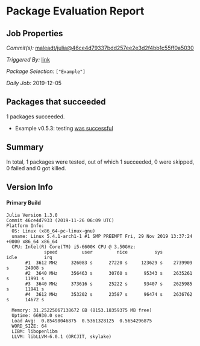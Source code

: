 # Package Evaluation Report

## Job Properties

*Commit(s):* [maleadt/julia@46ce4d79337bdd257ee2e3d2f4bb1c55ff0a5030](https://github.com/maleadt/julia/commit/46ce4d79337bdd257ee2e3d2f4bb1c55ff0a5030)

*Triggered By:* [link](https://www.test.com)

*Package Selection:* `["Example"]`

*Daily Job:* 2019-12-05

## Packages that succeeded

1 packages succeeded.
- Example v0.5.3: testing [was successful](logs/Example/1.3.0.log)

## Summary

In total, 1 packages were tested, out of which 1 succeeded, 0 were skipped, 0 failed and 0 got killed.


## Version Info

#### Primary Build

```
Julia Version 1.3.0
Commit 46ce4d7933 (2019-11-26 06:09 UTC)
Platform Info:
  OS: Linux (x86_64-pc-linux-gnu)
  uname: Linux 5.4.1-arch1-1 #1 SMP PREEMPT Fri, 29 Nov 2019 13:37:24 +0000 x86_64 x86_64
  CPU: Intel(R) Core(TM) i5-6600K CPU @ 3.50GHz: 
              speed         user         nice          sys         idle          irq
       #1  3612 MHz     326083 s      27220 s     123629 s    2739909 s      24908 s
       #2  3640 MHz     356463 s      30760 s      95343 s    2635261 s      11991 s
       #3  3640 MHz     373616 s      25222 s      93407 s    2625985 s      11941 s
       #4  3612 MHz     353202 s      23587 s      96474 s    2636762 s      14672 s
       
  Memory: 31.25225067138672 GB (8153.18359375 MB free)
  Uptime: 66930.0 sec
  Load Avg:  0.85498046875  0.5361328125  0.5654296875
  WORD_SIZE: 64
  LIBM: libopenlibm
  LLVM: libLLVM-6.0.1 (ORCJIT, skylake)

```
<!-- Generated on 2019-12-05T16:27:13.97 -->
